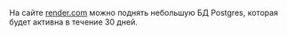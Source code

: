 На сайте [render.com](https://dashboard.render.com/) можно поднять небольшую БД Postgres, которая будет активна в течение 30 дней.